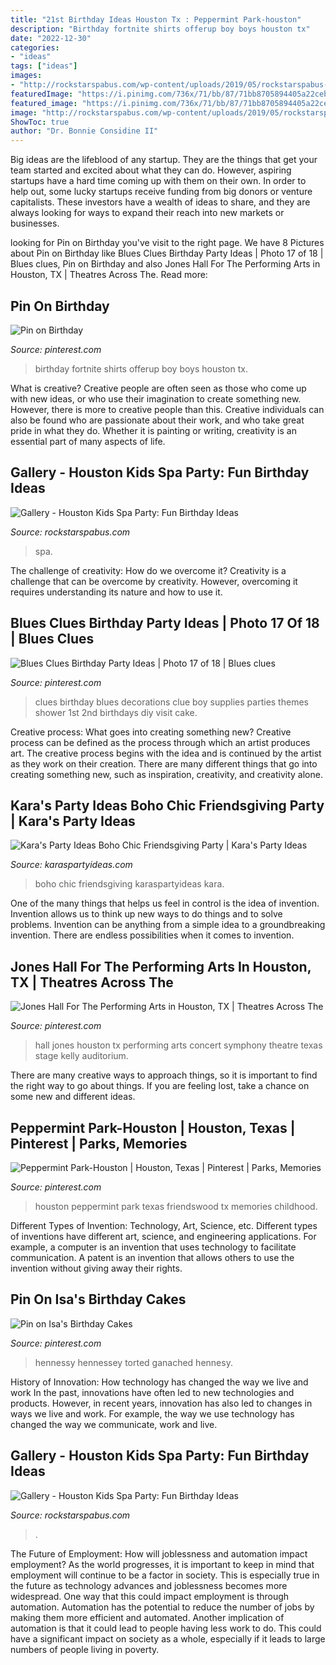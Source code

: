```yaml
---
title: "21st Birthday Ideas Houston Tx : Peppermint Park-houston"
description: "Birthday fortnite shirts offerup boy boys houston tx"
date: "2022-12-30"
categories:
- "ideas"
tags: ["ideas"]
images:
- "http://rockstarspabus.com/wp-content/uploads/2019/05/rockstarspabus-photo-gallery-party-near-katy-tx.jpg"
featuredImage: "https://i.pinimg.com/736x/71/bb/87/71bb8705894405a22cebc3fcb1303646.jpg"
featured_image: "https://i.pinimg.com/736x/71/bb/87/71bb8705894405a22cebc3fcb1303646.jpg"
image: "http://rockstarspabus.com/wp-content/uploads/2019/05/rockstarspabus-photo-gallery-katy-tx.jpg"
ShowToc: true
author: "Dr. Bonnie Considine II"
---
```



Big ideas are the lifeblood of any startup. They are the things that get your team started and excited about what they can do. However, aspiring startups have a hard time coming up with them on their own. In order to help out, some lucky startups receive funding from big donors or venture capitalists. These investors have a wealth of ideas to share, and they are always looking for ways to expand their reach into new markets or businesses.

	

		
looking for Pin on Birthday you've visit to the right page. We have 8 Pictures about Pin on Birthday like Blues Clues Birthday Party Ideas | Photo 17 of 18 | Blues clues, Pin on Birthday and also Jones Hall For The Performing Arts in Houston, TX | Theatres Across The. Read more:
		
    
## Pin On Birthday

<img loading=lazy src="https://i.pinimg.com/originals/66/e4/58/66e458619f9630609ad7bf189ba32c09.jpg" onerror="this.onerror=null;this.src='https://tse3.mm.bing.net/th?id=OIP.Zu-jNejkPGbXibbA2FrNaAHaJ4&amp;pid=15.1';" alt="Pin on Birthday">

_Source: pinterest.com_

>birthday fortnite shirts offerup boy boys houston tx. 

	

What is creative?
Creative people are often seen as those who come up with new ideas, or who use their imagination to create something new. However, there is more to creative people than this. Creative individuals can also be found who are passionate about their work, and who take great pride in what they do. Whether it is painting or writing, creativity is an essential part of many aspects of life.

    
## Gallery - Houston Kids Spa Party: Fun Birthday Ideas

<img loading=lazy src="http://rockstarspabus.com/wp-content/uploads/2019/05/rockstarspabus-photo-gallery-party-near-katy-tx.jpg" onerror="this.onerror=null;this.src='https://tse1.mm.bing.net/th?id=OIP.2-XK3no0SByNpqe2GjudigHaE8&amp;pid=15.1';" alt="Gallery - Houston Kids Spa Party: Fun Birthday Ideas">

_Source: rockstarspabus.com_

>spa. 

	

The challenge of creativity: How do we overcome it?
Creativity is a challenge that can be overcome by creativity. However, overcoming it requires understanding its nature and how to use it.

    
## Blues Clues Birthday Party Ideas | Photo 17 Of 18 | Blues Clues

<img loading=lazy src="https://i.pinimg.com/originals/90/c8/d1/90c8d10046414953f70b1706d4e36d49.jpg" onerror="this.onerror=null;this.src='https://tse4.mm.bing.net/th?id=OIP.C9aYtHZ6TOn-QEVLk2tqDwHaE7&amp;pid=15.1';" alt="Blues Clues Birthday Party Ideas | Photo 17 of 18 | Blues clues">

_Source: pinterest.com_

>clues birthday blues decorations clue boy supplies parties themes shower 1st 2nd birthdays diy visit cake. 

	

Creative process: What goes into creating something new?
Creative process can be defined as the process through which an artist produces art. The creative process begins with the idea and is continued by the artist as they work on their creation. There are many different things that go into creating something new, such as inspiration, creativity, and creativity alone.

    
## Kara&#039;s Party Ideas Boho Chic Friendsgiving Party | Kara&#039;s Party Ideas

<img loading=lazy src="https://karaspartyideas.com/wp-content/uploads/2018/11/Boho-Chic-Friendsgiving-Party-via-Karas-Party-Ideas-KarasPartyIdeas.com1_.jpeg" onerror="this.onerror=null;this.src='https://tse1.mm.bing.net/th?id=OIP.EpZv3RC5LGdsZDSS0_F2YAHaLH&amp;pid=15.1';" alt="Kara&#039;s Party Ideas Boho Chic Friendsgiving Party | Kara&#039;s Party Ideas">

_Source: karaspartyideas.com_

>boho chic friendsgiving karaspartyideas kara. 

	

One of the many things that helps us feel in control is the idea of invention. Invention allows us to think up new ways to do things and to solve problems. Invention can be anything from a simple idea to a groundbreaking invention. There are endless possibilities when it comes to invention. 

    
## Jones Hall For The Performing Arts In Houston, TX | Theatres Across The

<img loading=lazy src="https://s-media-cache-ak0.pinimg.com/736x/61/fd/6a/61fd6a0353a261086b6242aa559654e6.jpg" onerror="this.onerror=null;this.src='https://tse1.mm.bing.net/th?id=OIP.un-0kefiRbjYnvv74O_KngHaE6&amp;pid=15.1';" alt="Jones Hall For The Performing Arts in Houston, TX | Theatres Across The">

_Source: pinterest.com_

>hall jones houston tx performing arts concert symphony theatre texas stage kelly auditorium. 

	

There are many creative ways to approach things, so it is important to find the right way to go about things. If you are feeling lost, take a chance on some new and different ideas.

    
## Peppermint Park-Houston | Houston, Texas | Pinterest | Parks, Memories

<img loading=lazy src="https://s-media-cache-ak0.pinimg.com/736x/ef/be/67/efbe6767a879de2e349a3f1a6a4dbc7f.jpg" onerror="this.onerror=null;this.src='https://tse3.mm.bing.net/th?id=OIP.VQaklp9naUT2eG9aZyosLQHaFJ&amp;pid=15.1';" alt="Peppermint Park-Houston | Houston, Texas | Pinterest | Parks, Memories">

_Source: pinterest.com_

>houston peppermint park texas friendswood tx memories childhood. 

	

Different Types of Invention: Technology, Art, Science, etc.
Different types of inventions have different art, science, and engineering applications. For example, a computer is an invention that uses technology to facilitate communication. A patent is an invention that allows others to use the invention without giving away their rights.

    
## Pin On Isa&#039;s Birthday Cakes

<img loading=lazy src="https://i.pinimg.com/736x/71/bb/87/71bb8705894405a22cebc3fcb1303646.jpg" onerror="this.onerror=null;this.src='https://tse3.mm.bing.net/th?id=OIP.7tTqkLVqyn7FmyfzykYhwwHaJ4&amp;pid=15.1';" alt="Pin on Isa&#039;s Birthday Cakes">

_Source: pinterest.com_

>hennessy hennessey torted ganached hennesy. 

	

History of Innovation: How technology has changed the way we live and work
In the past, innovations have often led to new technologies and products. However, in recent years, innovation has also led to changes in ways we live and work. For example, the way we use technology has changed the way we communicate, work and live.

    
## Gallery - Houston Kids Spa Party: Fun Birthday Ideas

<img loading=lazy src="http://rockstarspabus.com/wp-content/uploads/2019/05/rockstarspabus-photo-gallery-katy-tx.jpg" onerror="this.onerror=null;this.src='https://tse4.mm.bing.net/th?id=OIP.nhiPNwVMAE3ZqtOP-DDJoAHaE8&amp;pid=15.1';" alt="Gallery - Houston Kids Spa Party: Fun Birthday Ideas">

_Source: rockstarspabus.com_

>. 

	

The Future of Employment: How will joblessness and automation impact employment?
As the world progresses, it is important to keep in mind that employment will continue to be a factor in society. This is especially true in the future as technology advances and joblessness becomes more widespread. One way that this could impact employment is through automation. Automation has the potential to reduce the number of jobs by making them more efficient and automated. Another implication of automation is that it could lead to people having less work to do. This could have a significant impact on society as a whole, especially if it leads to large numbers of people living in poverty.

